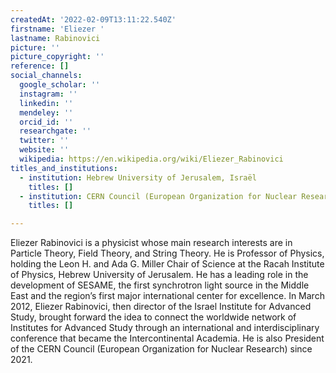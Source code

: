```yaml
---
createdAt: '2022-02-09T13:11:22.540Z'
firstname: 'Eliezer '
lastname: Rabinovici
picture: ''
picture_copyright: ''
reference: []
social_channels:
  google_scholar: ''
  instagram: ''
  linkedin: ''
  mendeley: ''
  orcid_id: ''
  researchgate: ''
  twitter: ''
  website: ''
  wikipedia: https://en.wikipedia.org/wiki/Eliezer_Rabinovici
titles_and_institutions:
  - institution: Hebrew University of Jerusalem, Israël
    titles: []
  - institution: CERN Council (European Organization for Nuclear Research)
    titles: []

---
```

Eliezer Rabinovici is a physicist whose main research interests are in Particle Theory, Field Theory, and String Theory. He is Professor of Physics, holding the Leon H. and Ada G. Miller Chair of Science at the Racah Institute of Physics, Hebrew University of Jerusalem. He has a leading role in the development of SESAME, the first synchrotron light source in the Middle East and the region’s first major international center for excellence. In March 2012, Eliezer Rabinovici, then director of the Israel Institute for Advanced Study, brought forward the idea to connect the worldwide network of Institutes for Advanced Study through an international and interdisciplinary conference that became the Intercontinental Academia. He is also President of the CERN Council (European Organization for Nuclear Research) since 2021.